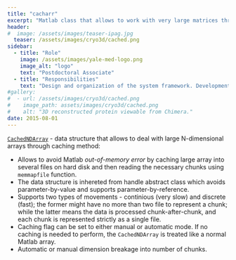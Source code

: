 ```yaml
---
title: "cacharr"
excerpt: "Matlab class that allows to work with very large matrices through caching; thus avoid matrix allocation out-of-memory error."
header:
#  image: /assets/images/teaser-ipag.jpg
  teaser: /assets/images/cryo3d/cached.png
sidebar:
  - title: "Role"
    image: /assets/images/yale-med-logo.png
    image_alt: "logo"
    text: "Postdoctoral Associate"
  - title: "Responsibilities"
    text: "Design and organization of the system framework. Development and addition of new features."
#gallery:
#  - url: /assets/images/cryo3d/cached.png
#    image_path: assets/images/cryo3d/cached.png
#    alt: "3D reconstructed protein viewable from Chimera."
date: 2015-08-01
---
```


[`CachedNDArray`](https://github.com/vicrucann/cacharr) - data structure that allows to deal with large N-dimensional arrays through caching method:
* Allows to avoid Matlab *out-of-memory error* by caching large array into several files on hard disk and then reading the necessary chunks using `memmapfile` function.
* The data structure is inhereted from handle abstract class which avoids parameter-by-value and supports parameter-by-reference.
* Supports two types of movements - continious (very slow) and discrete (fast); the former might have no more than two file to represent a chunk; while the latter means the data is processed chunk-after-chunk, and each chunk is represented strictly as a single file.
* Caching flag can be set to either manual or automatic mode. If no caching is needed to perform, the `CachedNDArray` is treated like a normal Matlab array.
* Automatic or manual dimension breakage into number of chunks.
